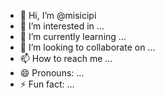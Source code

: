 - 👋 Hi, I’m @misicipi
- 👀 I’m interested in ...
- 🌱 I’m currently learning ...
- 💞️ I’m looking to collaborate on ...
- 📫 How to reach me ...
- 😄 Pronouns: ...
- ⚡ Fun fact: ...

<!---
misicipi/misicipi is a ✨ special ✨ repository because its `README.md` (this file) appears on your GitHub profile.
You can click the Preview link to take a look at your changes.
--->
